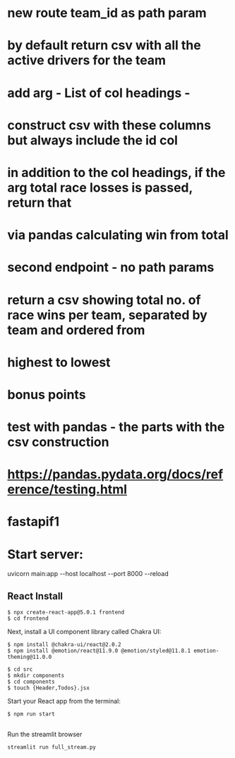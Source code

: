 # new route team_id as path param
# by default return csv with all the active drivers for the team



# add arg - List of col headings - 
# construct csv with these columns but always include the id col

# in addition to the col headings, if the arg total race losses is passed, return that
# via pandas calculating win from total

# second endpoint - no path params
# return a csv showing total no. of race wins per team, separated by team and ordered from
# highest to lowest

# bonus points
# test with pandas - the parts with the csv construction
# https://pandas.pydata.org/docs/reference/testing.html

# fastapif1


# Start server:
uvicorn main:app --host localhost --port 8000 --reload



## React Install


```
$ npx create-react-app@5.0.1 frontend
$ cd frontend
```

Next, install a UI component library called Chakra UI:
```
$ npm install @chakra-ui/react@2.0.2
$ npm install @emotion/react@11.9.0 @emotion/styled@11.8.1 emotion-theming@11.0.0

$ cd src
$ mkdir components
$ cd components
$ touch {Header,Todos}.jsx
```


Start your React app from the terminal:
```
$ npm run start
```


##

Run the streamlit browser
```
streamlit run full_stream.py
```